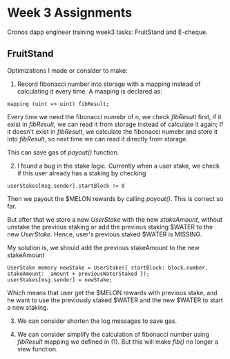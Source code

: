 # Week 3 Assignments

Cronos dapp engineer training week3 tasks: FruitStand and E-cheque.

## FruitStand
Optimizations I made or consider to make:
1. Record fibonacci number into storage with a mapping instead of calculating it every time. A maaping is declared as:
```
mapping (uint => uint) fibResult;
```
Every time we need the fibonacci numebr of n, we check _fibResult_ first, if it exist in _fibResult_, we can read it from storage instead of calculate it again; If it doesn't exist in _fibResult_, we calculate the fibonacci numebr and store it into _fibResult_, so next time we can read it directly from storage.

This can save gas of _payout()_ function.

2. I found a bug in the stake logic. Currently when a user stake, we check if this user already has a staking by checking 
```
userStakes[msg.sender].startBlock != 0
```
Then we payout the $MELON rewards by calling _payout()_. This is correct so far.

But after that we store a new _UserStake_ with the new _stakeAmount_, without unstake the previous staking or add the previous staking $WATER to the new _UserStake_. Hence, user's previous staked $WATER is MISSING.

My solution is, we should add the previous stakeAmount to the new stakeAmount
```
UserStake memory newStake = UserStake({ startBlock: block.number, stakeAmount: _amount + previousWaterStaked });
userStakes[msg.sender] = newStake;
```
Which means that user get the $MELON rewards with previous stake, and he want to use the previously staked $WATER and the new $WATER to start a new staking.

3. We can consider shorten the log messages to save gas.

4. We can consider simplify the calculation of fibonacci number using _fibResult_ mapping we defined in (1). But this will make _fib()_ no longer a view function. 
